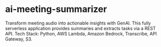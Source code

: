 # ai-meeting-summarizer
Transform meeting audio into actionable insights with GenAI. This fully serverless application provides summaries and extracts tasks via a REST API. Tech Stack: Python, AWS Lambda, Amazon Bedrock, Transcribe, API Gateway, S3.

